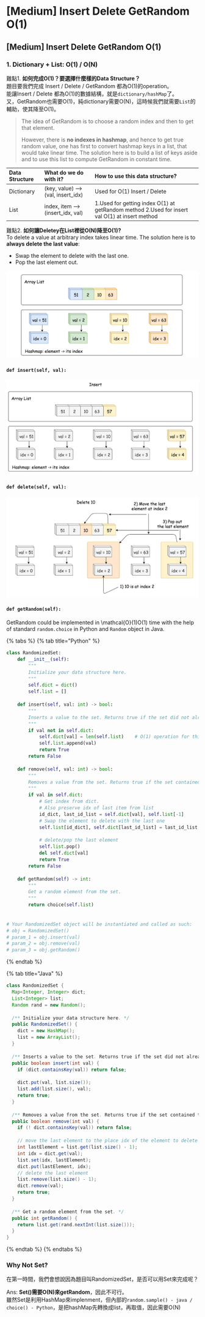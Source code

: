 # \[Medium\] Insert Delete GetRandom O\(1\)

## \[Medium\] Insert Delete GetRandom O\(1\)

### 1. Dictionary + List:   O\(1\) / O\(N\)

難點1. **如何完成O\(1\)？要選擇什麼樣的Data Structure？**  
題目要我們完成 Insert / Delete / GetRandom 都為O\(1\)的operation。  
能讓Insert / Delete 都為O\(1\)的數據結構，就是`dictionary/hashMap`了。  
又，GetRandom也需要O\(1\)，純dictionary需要O\(N\)，這時候我們就需要`List`的輔助，使其降至O\(1\)。

> The idea of GetRandom is to choose a random index and then to get that element.   
>   
> However, there is **no indexes in hashmap**, and hence to get true random value, one has first to convert hashmap keys in a list, that would take linear time. The solution here is to build a list of keys aside and to use this list to compute GetRandom in constant time.

| Data Structure | What do we do with it? | How to use this data structure?  |
| :--- | :--- | :--- |
| Dictionary | \(key, value\) --&gt; \(val, insert\_idx\)                                    | Used for O\(1\) Insert / Delete |
| List | index, item --&gt; \(insert\_idx, val\) | 1.Used for getting index O\(1\) at getRandom method           2.Used for insert val O\(1\) at insert method |

難點2. **如何讓Deletey在List裡從O\(N\)降至O\(1\)?**  
To delete a value at arbitrary index takes linear time. The solution here is to **always delete the last value**:

* Swap the element to delete with the last one.
* Pop the last element out.

![](../../.gitbook/assets/image%20%2895%29.png)

#### `def insert(self, val):`

![](../../.gitbook/assets/image%20%2896%29.png)

#### **`def delete(self, val):`**

![](../../.gitbook/assets/image%20%2897%29.png)

#### `def getRandom(self):`

GetRandom could be implemented in \mathcal{O}\(1\)O\(1\) time with the help of standard `random.choice` in Python and `Random` object in Java.

{% tabs %}
{% tab title="Python" %}
```python
class RandomizedSet:
    def __init__(self):
        """
        Initialize your data structure here.
        """
        self.dict = dict()
        self.list = []
        
    def insert(self, val: int) -> bool:
        """
        Inserts a value to the set. Returns true if the set did not already contain the specified element.
        """
        if val not in self.dict:
            self.dict[val] = len(self.list)    # O(1) operation for this insertion
            self.list.append(val)
            return True
        return False
        
    def remove(self, val: int) -> bool:
        """
        Removes a value from the set. Returns true if the set contained the specified element.
        """
        if val in self.dict:
            # Get index from dict. 
            # Also preserve idx of last item from list
            id_dict, last_id_list = self.dict[val], self.list[-1]
            # Swap the element to delete with the last one
            self.list[id_dict], self.dict[last_id_list] = last_id_list, id_dict
            
            # delete/pop the last element
            self.list.pop()
            del self.dict[val]
            return True
        return False

    def getRandom(self) -> int:
        """
        Get a random element from the set.
        """
        return choice(self.list)


# Your RandomizedSet object will be instantiated and called as such:
# obj = RandomizedSet()
# param_1 = obj.insert(val)
# param_2 = obj.remove(val)
# param_3 = obj.getRandom()
```
{% endtab %}

{% tab title="Java" %}
```java
class RandomizedSet {
  Map<Integer, Integer> dict;
  List<Integer> list;
  Random rand = new Random();

  /** Initialize your data structure here. */
  public RandomizedSet() {
    dict = new HashMap();
    list = new ArrayList();
  }

  /** Inserts a value to the set. Returns true if the set did not already contain the specified element. */
  public boolean insert(int val) {
    if (dict.containsKey(val)) return false;

    dict.put(val, list.size());
    list.add(list.size(), val);
    return true;
  }

  /** Removes a value from the set. Returns true if the set contained the specified element. */
  public boolean remove(int val) {
    if (! dict.containsKey(val)) return false;

    // move the last element to the place idx of the element to delete
    int lastElement = list.get(list.size() - 1);
    int idx = dict.get(val);
    list.set(idx, lastElement);
    dict.put(lastElement, idx);
    // delete the last element
    list.remove(list.size() - 1);
    dict.remove(val);
    return true;
  }

  /** Get a random element from the set. */
  public int getRandom() {
    return list.get(rand.nextInt(list.size()));
  }
}
```
{% endtab %}
{% endtabs %}

### Why Not Set?

在第一時間，我們會想說因為題目叫RandomizedSet，是否可以用Set來完成呢？

Ans:  **Set\(\)需要O\(N\)來getRandom**，因此不可行。  
雖然Set是利用HashMap來implenment，但內部的`random.sample() - java / choice() - Python`，是把hashMap先轉換成list，再取值，因此需要O\(N\)

